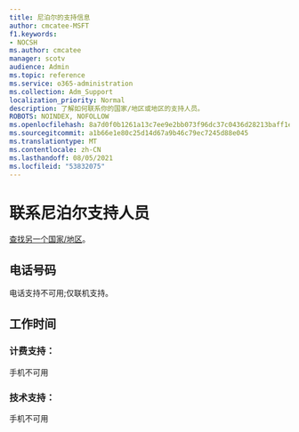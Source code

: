 ```yaml
---
title: 尼泊尔的支持信息
author: cmcatee-MSFT
f1.keywords:
- NOCSH
ms.author: cmcatee
manager: scotv
audience: Admin
ms.topic: reference
ms.service: o365-administration
ms.collection: Adm_Support
localization_priority: Normal
description: 了解如何联系你的国家/地区或地区的支持人员。
ROBOTS: NOINDEX, NOFOLLOW
ms.openlocfilehash: 8a7d0f0b1261a13c7ee9e2bb073f96dc37c0436d28213baff1ef72014623d663
ms.sourcegitcommit: a1b66e1e80c25d14d67a9b46c79ec7245d88e045
ms.translationtype: MT
ms.contentlocale: zh-CN
ms.lasthandoff: 08/05/2021
ms.locfileid: "53832075"
---
```

# <a name="contact-support-for-nepal"></a>联系尼泊尔支持人员

[查找另一个国家/地区](../../business-video/get-help-support.md)。

## <a name="phone-number"></a>电话号码
电话支持不可用;仅联机支持。

## <a name="hours"></a>工作时间
### <a name="billing-support"></a>计费支持：

手机不可用

### <a name="technical-support"></a>技术支持：

手机不可用
